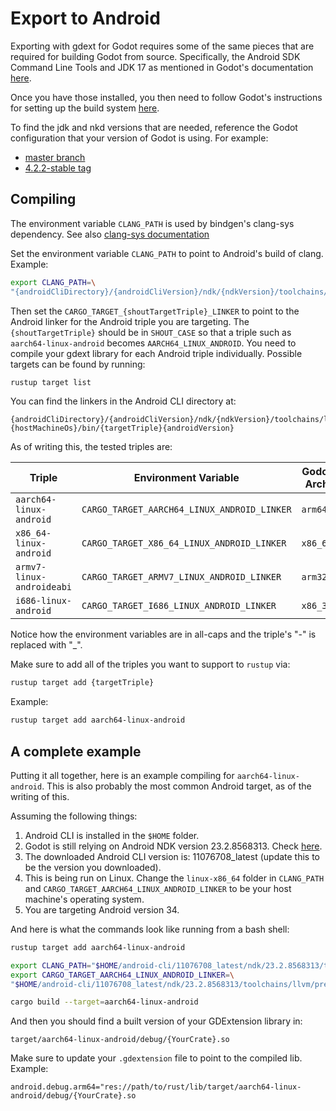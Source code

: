 <!--
 ~ Copyright (c) godot-rust; Bromeon and contributors.
 ~ This Source Code Form is subject to the terms of the Mozilla Public
 ~ License, v. 2.0. If a copy of the MPL was not distributed with this
 ~ file, You can obtain one at https://mozilla.org/MPL/2.0/.
-->

# Export to Android

Exporting with gdext for Godot requires some of the same pieces that are required for building Godot from source.
Specifically, the Android SDK Command Line Tools and JDK 17 as mentioned in Godot's documentation
[here](https://docs.godotengine.org/en/stable/contributing/development/compiling/compiling_for_android.html#requirements).

Once you have those installed, you then need to follow Godot's instructions for setting up the build system
[here](https://docs.godotengine.org/en/stable/contributing/development/compiling/compiling_for_android.html#setting-up-the-buildsystem).

To find the jdk and nkd versions that are needed, reference the Godot configuration that your version of Godot is using.  For example:

- [master branch](https://github.com/godotengine/godot/blob/master/platform/android/java/app/config.gradle)
- [4.2.2-stable tag](https://github.com/godotengine/godot/blob/4.2.2-stable/platform/android/java/app/config.gradle)


## Compiling

The environment variable `CLANG_PATH` is used by bindgen's clang-sys dependency. See also
[clang-sys documentation](https://github.com/KyleMayes/clang-sys?tab=readme-ov-file#environment-variables)

Set the environment variable `CLANG_PATH` to point to Android's build of clang. Example:

```bash
export CLANG_PATH=\
"{androidCliDirectory}/{androidCliVersion}/ndk/{ndkVersion}/toolchains/llvm/prebuilt/{hostMachineOs}/bin/clang"
```

Then set the `CARGO_TARGET_{shoutTargetTriple}_LINKER` to point to the Android linker for the Android triple you are targeting.
The `{shoutTargetTriple}` should be in `SHOUT_CASE` so that a triple such as `aarch64-linux-android` becomes `AARCH64_LINUX_ANDROID`.
You need to compile your gdext library for each Android triple individually. Possible targets can be found by running:

```bash
rustup target list
```

You can find the linkers in the Android CLI directory at:

```text
{androidCliDirectory}/{androidCliVersion}/ndk/{ndkVersion}/toolchains/llvm/prebuilt/
{hostMachineOs}/bin/{targetTriple}{androidVersion}
```

As of writing this, the tested triples are:

| Triple                      | Environment Variable                            | Godot Arch     | GDExtension Config            |
| --------------------------- | ----------------------------------------------- | -------------- | ----------------------------- |
| `aarch64-linux-android`     | `CARGO_TARGET_AARCH64_LINUX_ANDROID_LINKER`     | `arm64`        | `android.debug.arm64`         |
| `x86_64-linux-android`      | `CARGO_TARGET_X86_64_LINUX_ANDROID_LINKER`      | `x86_64`       | `android.debug.x86_64`        |
| `armv7-linux-androideabi`   | `CARGO_TARGET_ARMV7_LINUX_ANDROID_LINKER`       | `arm32`        | `android.debug.armeabi-v7a`   |
| `i686-linux-android`        | `CARGO_TARGET_I686_LINUX_ANDROID_LINKER`        | `x86_32`       | `android.debug.x86`           |

Notice how the environment variables are in all-caps and the triple's "-" is replaced with "_".

Make sure to add all of the triples you want to support to `rustup` via:

```bash
rustup target add {targetTriple}
```

Example:

```bash
rustup target add aarch64-linux-android
```


## A complete example

Putting it all together, here is an example compiling for `aarch64-linux-android`. This is also probably the most common
Android target, as of the writing of this.

Assuming the following things:

1. Android CLI is installed in the `$HOME` folder.
2. Godot is still relying on Android NDK version 23.2.8568313. Check
[here](https://github.com/godotengine/godot/blob/master/platform/android/java/app/config.gradle).
3. The downloaded Android CLI version is: 11076708_latest (update this to be the version you downloaded).
4. This is being run on Linux. Change the `linux-x86_64` folder in `CLANG_PATH` and `CARGO_TARGET_AARCH64_LINUX_ANDROID_LINKER`
to be your host machine's operating system.
5. You are targeting Android version 34.

And here is what the commands look like running from a bash shell:

```bash
rustup target add aarch64-linux-android

export CLANG_PATH="$HOME/android-cli/11076708_latest/ndk/23.2.8568313/toolchains/llvm/prebuilt/linux-x86_64/bin/clang"
export CARGO_TARGET_AARCH64_LINUX_ANDROID_LINKER=\
"$HOME/android-cli/11076708_latest/ndk/23.2.8568313/toolchains/llvm/prebuilt/linux-x86_64/bin/aarch64-linux-android34-clang"

cargo build --target=aarch64-linux-android
```

And then you should find a built version of your GDExtension library in:

```text
target/aarch64-linux-android/debug/{YourCrate}.so
```

Make sure to update your `.gdextension` file to point to the compiled lib. Example:

```text
android.debug.arm64="res://path/to/rust/lib/target/aarch64-linux-android/debug/{YourCrate}.so
```
